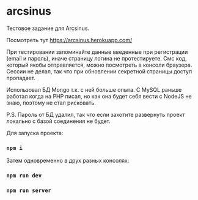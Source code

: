 # arcsinus
Тестовое задание для Arcsinus.

Посмотреть тут https://arcsinus.herokuapp.com/

При тестировании запоминайте данные введенные при регистрации (email и пароль), иначе страницу логина не протестируете.
Смс код, который якобы отправляется, можно посмотреть в консоли браузера.
Сессии не делал, так что при обновлении секретной страницы доступ пропадает.

Использовал БД Mongo т.к. с ней больше опыта. C MySQL раньше работал когда на PHP писал, но как она будет себя вести с NodeJS не знаю, поэтому не стал рисковать.

P.S. Пароль от БД удалил, так что если захотите развернуть проект локально с базой соединения не будет.

Для запуска проекта:

### `npm i`

Затем одновременно в друх разных консолях:

### `npm run dev`
### `npm run server`


